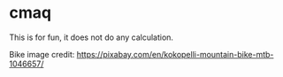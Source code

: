# cmaq

This is for fun, it does not do any calculation.

Bike image credit: https://pixabay.com/en/kokopelli-mountain-bike-mtb-1046657/
